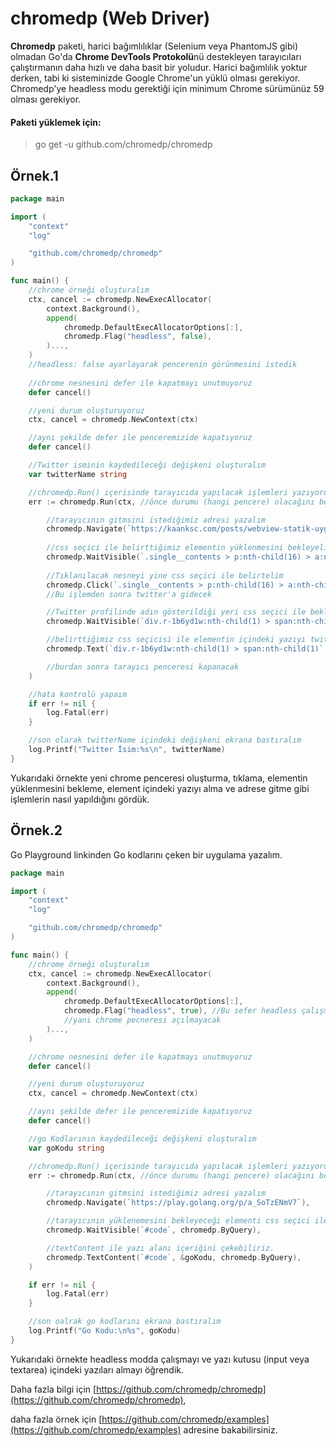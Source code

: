 # chromedp (Web Driver)

**Chromedp** paketi, harici bağımlılıklar (Selenium veya PhantomJS gibi) olmadan Go'da **Chrome DevTools Protokolü**nü destekleyen tarayıcıları çalıştırmanın daha hızlı ve daha basit bir yoludur. Harici bağımlılık yoktur derken, tabi ki sisteminizde Google Chrome'un yüklü olması gerekiyor. Chromedp'ye headless modu gerektiği için minimum Chrome sürümünüz 59 olması gerekiyor.

#### Paketi yüklemek için:

> go get -u github.com/chromedp/chromedp

## Örnek.1

```go
package main

import (
	"context"
	"log"

	"github.com/chromedp/chromedp"
)

func main() {
	//chrome örneği oluşturalım
	ctx, cancel := chromedp.NewExecAllocator(
		context.Background(),
		append(
			chromedp.DefaultExecAllocatorOptions[:],
			chromedp.Flag("headless", false),
		)...,
	)
	//headless: false ayarlayarak pencerenin görünmesini istedik
	
	//chrome nesnesini defer ile kapatmayı unutmuyoruz
	defer cancel()

	//yeni durum oluşturuyoruz
	ctx, cancel = chromedp.NewContext(ctx)

	//aynı şekilde defer ile penceremizide kapatıyoruz
	defer cancel()

	//Twitter isminin kaydedileceği değişkeni oluşturalım
	var twitterName string

	//chromedp.Run() içerisinde tarayıcıda yapılacak işlemleri yazıyoruz.
	err := chromedp.Run(ctx, //önce durumu (hangi pencere) olacağını belirtiyoruz

		//tarayıcının gitmsini istediğimiz adresi yazalım
		chromedp.Navigate(`https://kaanksc.com/posts/webview-statik-uygulama-ornegi3/`),
		
		//css seçici ile belirttiğimiz elementin yüklenmesini bekleyelim
		chromedp.WaitVisible(`.single__contents > p:nth-child(16) > a:nth-child(1)`, chromedp.ByQuery),
		
		//Tıklanılacak nesneyi yine css seçici ile belirtelim
		chromedp.Click(`.single__contents > p:nth-child(16) > a:nth-child(1)`, chromedp.ByQuery),
		//Bu işlemden sonra twitter'a gidecek

		//Twitter profilinde adın gösterildiği yeri css seçici ile beklemesini istedik
		chromedp.WaitVisible(`div.r-1b6yd1w:nth-child(1) > span:nth-child(1)`, chromedp.ByQuery),

		//belirttiğimiz css seçicisi ile elementin içindeki yazıyı twitterName değişkenine atayalım
		chromedp.Text(`div.r-1b6yd1w:nth-child(1) > span:nth-child(1)`, &twitterName),

		//burdan sonra tarayıcı penceresi kapanacak
	)

	//hata kontrolü yapaım
	if err != nil {
		log.Fatal(err)
	}

	//son olarak twitterName içindeki değişkeni ekrana bastıralım
	log.Printf("Twitter İsim:%s\n", twitterName)
}

```

Yukarıdaki örnekte yeni chrome penceresi oluşturma, tıklama, elementin yüklenmesini bekleme, element içindeki yazıyı alma ve adrese gitme gibi işlemlerin nasıl yapıldığını gördük.

## Örnek.2

Go Playground linkinden Go kodlarını çeken bir uygulama yazalım.

```go
package main

import (
	"context"
	"log"

	"github.com/chromedp/chromedp"
)

func main() {
	//chrome örneği oluşturalım
	ctx, cancel := chromedp.NewExecAllocator(
		context.Background(),
		append(
			chromedp.DefaultExecAllocatorOptions[:],
			chromedp.Flag("headless", true), //Bu sefer headless çalışmasını istedik
			//yani chrome pecneresi açılmayacak
		)...,
	)

	//chrome nesnesini defer ile kapatmayı unutmuyoruz
	defer cancel()

	//yeni durum oluşturuyoruz
	ctx, cancel = chromedp.NewContext(ctx)

	//aynı şekilde defer ile penceremizide kapatıyoruz
	defer cancel()

	//go Kodlarının kaydedileceği değişkeni oluşturalım
	var goKodu string

	//chromedp.Run() içerisinde tarayıcıda yapılacak işlemleri yazıyoruz.
	err := chromedp.Run(ctx, //önce durumu (hangi pencere) olacağını belirtiyoruz

		//tarayıcının gitmsini istediğimiz adresi yazalım
		chromedp.Navigate(`https://play.golang.org/p/a_SoTzENmV7`),

		//tarayıcının yüklenemesini bekleyeceği elementi css seçici ile yazıyoruz
		chromedp.WaitVisible(`#code`, chromedp.ByQuery),

		//textContent ile yazı alanı içeriğini çekebiliriz.
		chromedp.TextContent(`#code`, &goKodu, chromedp.ByQuery),
	)

	if err != nil {
		log.Fatal(err)
	}

	//son oalrak go kodlarını ekrana bastıralım
	log.Printf("Go Kodu:\n%s", goKodu)
}

```

Yukarıdaki örnekte headless modda çalışmayı ve yazı kutusu (input veya textarea) içindeki yazıları almayı öğrendik.

Daha fazla bilgi için [https://github.com/chromedp/chromedp](https://github.com/chromedp/chromedp),

daha fazla örnek için [https://github.com/chromedp/examples](https://github.com/chromedp/examples) adresine bakabilirsiniz.
